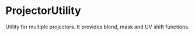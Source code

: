 # ProjectorUtility
Utility for multiple projectors. It provides blend, mask and UV shift functions.
